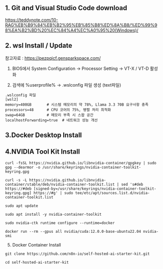 ## 1. Git and Visual Studio Code download 
https://teddynote.com/10-RAG%EB%B9%84%EB%B2%95%EB%85%B8%ED%8A%B8/%ED%99%98%EA%B2%BD%20%EC%84%A4%EC%A0%95%20(Windows)/

## 2. wsl Install / Update

참고자료 : https://pezpqicf.gensparkspace.com/

1) BIOS에서 System Configuration -> Processor Setting -> VT-X / VT-D 활성화 

2) 검색에 %userprofile% -> .wslconfig 파일 생성 (text파일)
```
.wslconfig 파일
[wsl2]
memory=400GB       # 시스템 메모리의 약 78%, Llama 3.3 70B 요구사항 충족
processors=48      # CPU 코어의 75%, 병렬 처리 최적화
swap=64GB          # 메모리 부족 시 스왑 공간
localhostForwarding=true  # 네트워크 성능 개선
```
## 3.Docker Desktop Install 

## 4.NVIDIA Tool Kit Install
```
curl -fsSL https://nvidia.github.io/libnvidia-container/gpgkey | sudo gpg --dearmor -o /usr/share/keyrings/nvidia-container-toolkit-keyring.gpg
```

```
curl -s -L https://nvidia.github.io/libnvidia-container/stable/deb/nvidia-container-toolkit.list | sed 's#deb https://#deb [signed-by=/usr/share/keyrings/nvidia-container-toolkit-keyring.gpg] https://#g' | sudo tee/etc/apt/sources.list.d/nvidia-container-toolkit.list
```

```
sudo apt update
```

```
sudo apt install -y nvidia-container-toolkit
```

```
sudo nvidia-ctk runtime configure --runtime=docker
```

```
docker run --rm --gpus all nvidia/cuda:12.0.0-base-ubuntu22.04 nvidia-smi
```

5) Docker Container Install
```
git clone https://github.com/n8n-io/self-hosted-ai-starter-kit.git
```

```
cd self-hosted-ai-starter-kit
```

